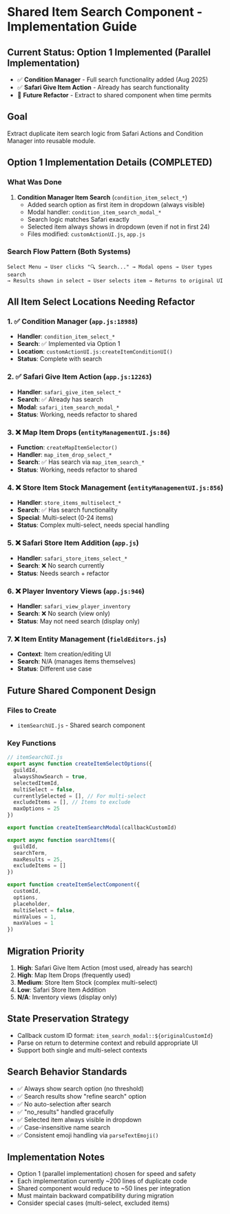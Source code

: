 # Shared Item Search Component - Implementation Guide

## Current Status: Option 1 Implemented (Parallel Implementation)
- ✅ **Condition Manager** - Full search functionality added (Aug 2025)
- ✅ **Safari Give Item Action** - Already has search functionality
- 🔄 **Future Refactor** - Extract to shared component when time permits

## Goal
Extract duplicate item search logic from Safari Actions and Condition Manager into reusable module.

## Option 1 Implementation Details (COMPLETED)

### What Was Done
1. **Condition Manager Item Search** (`condition_item_select_*`)
   - Added search option as first item in dropdown (always visible)
   - Modal handler: `condition_item_search_modal_*`
   - Search logic matches Safari exactly
   - Selected item always shows in dropdown (even if not in first 24)
   - Files modified: `customActionUI.js`, `app.js`

### Search Flow Pattern (Both Systems)
```
Select Menu → User clicks "🔍 Search..." → Modal opens → User types search
→ Results shown in select → User selects item → Returns to original UI
```

## All Item Select Locations Needing Refactor

### 1. ✅ **Condition Manager** (`app.js:18988`)
- **Handler**: `condition_item_select_*`
- **Search**: ✅ Implemented via Option 1
- **Location**: `customActionUI.js:createItemConditionUI()`
- **Status**: Complete with search

### 2. ✅ **Safari Give Item Action** (`app.js:12263`)
- **Handler**: `safari_give_item_select_*`
- **Search**: ✅ Already has search
- **Modal**: `safari_item_search_modal_*`
- **Status**: Working, needs refactor to shared

### 3. ❌ **Map Item Drops** (`entityManagementUI.js:86`)
- **Function**: `createMapItemSelector()`
- **Handler**: `map_item_drop_select_*`
- **Search**: ✅ Has search via `map_item_search_*`
- **Status**: Working, needs refactor to shared

### 4. ❌ **Store Item Stock Management** (`entityManagementUI.js:856`)
- **Handler**: `store_items_multiselect_*`
- **Search**: ✅ Has search functionality
- **Special**: Multi-select (0-24 items)
- **Status**: Complex multi-select, needs special handling

### 5. ❌ **Safari Store Item Addition** (`app.js`)
- **Handler**: `safari_store_items_select_*`
- **Search**: ❌ No search currently
- **Status**: Needs search + refactor

### 6. ❌ **Player Inventory Views** (`app.js:946`)
- **Handler**: `safari_view_player_inventory`
- **Search**: ❌ No search (view only)
- **Status**: May not need search (display only)

### 7. ❌ **Item Entity Management** (`fieldEditors.js`)
- **Context**: Item creation/editing UI
- **Search**: N/A (manages items themselves)
- **Status**: Different use case

## Future Shared Component Design

### Files to Create
- `itemSearchUI.js` - Shared search component

### Key Functions
```javascript
// itemSearchUI.js
export async function createItemSelectOptions({ 
  guildId, 
  alwaysShowSearch = true, 
  selectedItemId,
  multiSelect = false,
  currentlySelected = [], // For multi-select
  excludeItems = [], // Items to exclude
  maxOptions = 25
})

export function createItemSearchModal(callbackCustomId) 

export async function searchItems({ 
  guildId, 
  searchTerm, 
  maxResults = 25,
  excludeItems = []
})

export function createItemSelectComponent({ 
  customId, 
  options, 
  placeholder,
  multiSelect = false,
  minValues = 1,
  maxValues = 1
})
```

## Migration Priority
1. **High**: Safari Give Item Action (most used, already has search)
2. **High**: Map Item Drops (frequently used)
3. **Medium**: Store Item Stock (complex multi-select)
4. **Low**: Safari Store Item Addition
5. **N/A**: Inventory views (display only)

## State Preservation Strategy
- Callback custom ID format: `item_search_modal::${originalCustomId}`
- Parse on return to determine context and rebuild appropriate UI
- Support both single and multi-select contexts

## Search Behavior Standards
- ✅ Always show search option (no threshold)
- ✅ Search results show "refine search" option
- ✅ No auto-selection after search
- ✅ "no_results" handled gracefully
- ✅ Selected item always visible in dropdown
- ✅ Case-insensitive name search
- ✅ Consistent emoji handling via `parseTextEmoji()`

## Implementation Notes
- Option 1 (parallel implementation) chosen for speed and safety
- Each implementation currently ~200 lines of duplicate code
- Shared component would reduce to ~50 lines per integration
- Must maintain backward compatibility during migration
- Consider special cases (multi-select, excluded items)